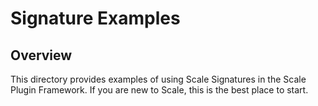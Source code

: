# Signature Examples

## Overview

This directory provides examples of using Scale Signatures in the Scale Plugin Framework. If you are new to Scale, this is the best place to start.

